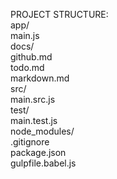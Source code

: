 PROJECT STRUCTURE:  
app/  
	main.js  
docs/  
	github.md  
	todo.md  
	markdown.md  
src/  
	main.src.js  
test/  
	main.test.js  
node_modules/  
.gitignore  
package.json  
gulpfile.babel.js  
